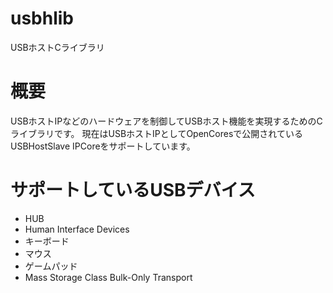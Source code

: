 # usbhlib
USBホストCライブラリ

# 概要
USBホストIPなどのハードウェアを制御してUSBホスト機能を実現するためのCライブラリです。
現在はUSBホストIPとしてOpenCoresで公開されているUSBHostSlave IPCoreをサポートしています。

# サポートしているUSBデバイス
 - HUB
 - Human Interface Devices
  - キーボード
  - マウス
   - ゲームパッド
 - Mass Storage Class Bulk-Only Transport
